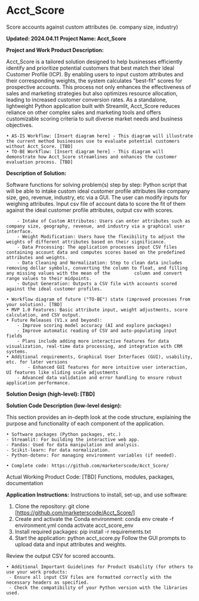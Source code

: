# Acct_Score
Score accounts against custom attributes (ie. company size, industry)

**Updated: 2024.04.11**
**Project Name: Acct_Score**

**Project and Work Product Description:**

Acct_Score is a tailored solution designed to help businesses efficiently identify and prioritize potential customers that best match their Ideal Customer Profile (ICP). By enabling users to input custom attributes and their corresponding weights, the system calculates "best-fit" scores for prospective accounts. This process not only enhances the effectiveness of sales and marketing strategies but also optimizes resource allocation, leading to increased customer conversion rates. As a standalone, lightweight Python application built with Streamlit, Acct_Score reduces reliance on other complex sales and marketing tools and offers customizable scoring criteria to suit diverse market needs and business objectives.
	
	• AS-IS Workflow: [Insert diagram here] - This diagram will illustrate the current method businesses use to evaluate potential customers without Acct_Score. [TBD]
	• TO-BE Workflow: [Insert diagram here] - This diagram will demonstrate how Acct_Score streamlines and enhances the customer evaluation process. [TBD]


**Description of Solution:**

Software functions for solving problem(s) step by step: Python script that will be able to intake custom ideal customer profile attributes like company size, geo, revenue, industry, etc via a GUI. The user can modify inputs for weighing attributes. Input csv file of account data to score the fit of them against the ideal customer profile attributes, output csv with scores.

		- Intake of Custom Attributes: Users can enter attributes such as company size, geography, revenue, and industry via a graphical user interface.
		- Weight Modification: Users have the flexibility to adjust the weights of different attributes based on their significance.
		- Data Processing: The application processes input CSV files containing account data and computes scores based on the predefined attributes and weights.
  		- Data Cleaning and Normalization: Step to clean data includes removing dollar symbols, converting the column to float, and filling any missing values with the mean of the 		column and convert range values to their midpoints.
		- Output Generation: Outputs a CSV file with accounts scored against the ideal customer profiles.
  
	• Workflow diagram of future ("TO-BE") state (improved processes from your solution). [TBD]
	• MVP 1.0 Features: Basic attribute input, weight adjustments, score calculation, and CSV output.
	• Future Releases (V1.x and beyond): 
 		- Improve scoring model accuracy (AI and explore packages)
   		- Improve automatic reading of CSV and auto-populating input fields
 		- Plans include adding more interactive features for data visualization, real-time data processing, and integration with CRM systems.
    • Additional requirements, Graphical User Interfaces (GUI), usability, etc. for later versions
     		- Enhanced GUI features for more intuitive user interaction, UI features like sliding scale adjustments
 		- Advanced data validation and error handling to ensure robust application performance.
    
**Solution Design (high-level): [TBD]**

**Solution Code Description (low-level design):**

This section provides an in-depth look at the code structure, explaining the purpose and functionality of each component of the application.
 
    • Software packages (Python packages, etc.)
	- Streamlit: For building the interactive web app.
	- Pandas: Used for data manipulation and analysis.
	- Scikit-learn: For data normalization.
	- Python-dotenv: For managing environment variables (if needed).

	• Complete code: https://github.com/marketerscode/Acct_Score/

Actual Working Product Code: [TBD]
    Functions, modules, packages, documentation 
    
**Application Instructions:**
        Instructions to install, set-up, and use software:
1. Clone the repository:
	git clone [https://github.com/marketerscode/Acct_Score/]
2. Create and activate the Conda environment:
	conda env create -f environment.yml
	conda activate acct_score_env
3. Install required packages:
	pip install -r requirements.txt
4. Start the application:
	python acct_score.py
Follow the GUI prompts to upload data and input attributes and weights.

Review the output CSV for scored accounts.
            
    • Additional Important Guidelines for Product Usability (for others to use your work products:
	 - Ensure all input CSV files are formatted correctly with the necessary headers as specified.
	 - Check the compatibility of your Python version with the libraries used.
